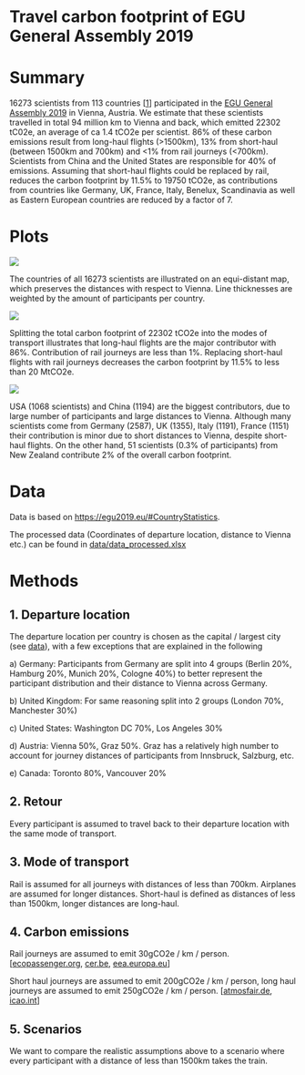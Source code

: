 # Travel carbon footprint of EGU General Assembly 2019

# Summary

16273 scientists from 113 countries [[1](https://egu2019.eu/#CountryStatistics)] participated in the [EGU General Assembly 2019](https://www.egu2019.eu/) in Vienna, Austria. We estimate that these scientists travelled in total 94 million km to Vienna and back, which emitted 22302 tC02e, an average of ca 1.4 tCO2e per scientist. 86% of these carbon emissions result from long-haul flights (>1500km), 13% from short-haul (between 1500km and 700km) and <1% from rail journeys (<700km). Scientists from China and the United States are responsible for 40% of emissions. Assuming that short-haul flights could be replaced by rail, reduces the carbon footprint by 11.5% to 19750 tCO2e, as contributions from countries like Germany, UK, France, Italy, Benelux, Scandinavia as well as Eastern European countries are reduced by a factor of 7.

# Plots
![](https://github.com/milankl/CarbonFootprintEGU/blob/master/plots/world.png)

The countries of all 16273 scientists are illustrated on an equi-distant map, which preserves the distances with respect to Vienna. Line thicknesses are weighted by the amount of participants per country. 

![](https://github.com/milankl/CarbonFootprintEGU/blob/master/plots/CO2_permode.png)

Splitting the total carbon footprint of 22302 tCO2e into the modes of transport illustrates that long-haul flights are the major contributor with 86%. Contribution of rail journeys are less than 1%. Replacing short-haul flights with rail journeys decreases the carbon footprint by 11.5% to less than 20 MtCO2e.

![](https://github.com/milankl/CarbonFootprintEGU/blob/master/plots/CO2_percountry.png)

USA (1068 scientists) and China (1194) are the biggest contributors, due to large number of participants and large distances to Vienna. Although many scientists come from Germany (2587), UK (1355), Italy (1191), France (1151) their contribution is minor due to short distances to Vienna, despite short-haul flights. On the other hand, 51 scientists (0.3% of participants) from New Zealand contribute 2% of the overall carbon footprint.

# Data

 Data is based on https://egu2019.eu/#CountryStatistics.
 
 The processed data (Coordinates of departure location, distance to Vienna etc.) can be found in [data/data_processed.xlsx](https://github.com/milankl/CarbonFootprintEGU/blob/master/data/data_processed.xlsx)

# Methods

## 1. Departure location

The departure location per country is chosen as the capital / largest city (see [data](https://github.com/milankl/CarbonFootprintEGU/data/data_processed.xlsx)), with a few exceptions that are explained in the following

  a) Germany: Participants from Germany are split into 4 groups (Berlin 20%, Hamburg 20%, Munich 20%, Cologne 40%) to better represent the participant distribution and their distance to Vienna across Germany.
  
  b) United Kingdom: For same reasoning split into 2 groups (London 70%, Manchester 30%)
  
  c) United States: Washington DC 70%, Los Angeles 30%
  
  d) Austria: Vienna 50%, Graz 50%. Graz has a relatively high number to account for journey distances of participants from Innsbruck, Salzburg, etc.

  e) Canada: Toronto 80%, Vancouver 20%
  
## 2. Retour

Every participant is assumed to travel back to their departure location with the same mode of transport.
  
## 3. Mode of transport

Rail is assumed for all journeys with distances of less than 700km. Airplanes are assumed for longer distances. Short-haul is defined as distances of less than 1500km, longer distances are long-haul.

## 4. Carbon emissions

Rail journeys are assumed to emit 30gCO2e / km / person. 
[[ecopassenger.org](http://ecopassenger.hafas.de/hafas-res/download/Ecopassenger_Methodology_Data.pdf), 
[cer.be](http://www.cer.be/sites/default/files/publication/Facts%20and%20figures%202014.pdf), 
[eea.europa.eu](https://www.eea.europa.eu/data-and-maps/indicators/energy-efficiency-and-specific-co2-emissions/energy-efficiency-and-specific-co2-9)]

Short haul journeys are assumed to emit 200gCO2e / km / person, long haul journeys are assumed to emit 250gCO2e / km / person.
[[atmosfair.de](https://www.atmosfair.de/wp-content/uploads/atmosfair-flight-emissions-calculator-englisch-1.pdf),
[icao.int](https://www.icao.int/environmental-protection/CarbonOffset/Documents/Methodology%20ICAO%20Carbon%20Calculator_v10-2017.pdf)]

## 5. Scenarios

We want to compare the realistic assumptions above to a scenario where every participant with a distance of less than 1500km takes the train.
